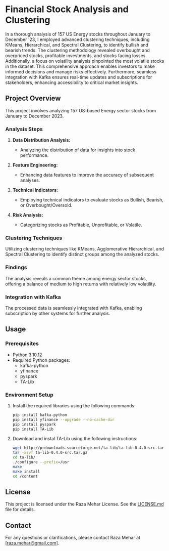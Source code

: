 # Financial Stock Analysis and Clustering
In a thorough analysis of 157 US Energy stocks throughout January to December '23, I employed advanced clustering techniques, including KMeans, Hierarchical, and Spectral Clustering, to identify bullish and bearish trends. The clustering methodology revealed overbought and overpriced stocks, profitable investments, and stocks facing losses. Additionally, a focus on volatility analysis pinpointed the most volatile stocks in the dataset. This comprehensive approach enables investors to make informed decisions and manage risks effectively. Furthermore, seamless integration with Kafka ensures real-time updates and subscriptions for stakeholders, enhancing accessibility to critical market insights.

## Project Overview
This project involves analyzing 157 US-based Energy sector stocks from January to December 2023. 

### Analysis Steps
1. **Data Distribution Analysis:**
   - Analyzing the distribution of data for insights into stock performance.

2. **Feature Engineering:**
   - Enhancing data features to improve the accuracy of subsequent analyses.

3. **Technical Indicators:**
   - Employing technical indicators to evaluate stocks as Bullish, Bearish, or Overbought/Oversold.

4. **Risk Analysis:**
   - Categorizing stocks as Profitable, Unprofitable, or Volatile.

### Clustering Techniques
Utilizing clustering techniques like KMeans, Agglomerative Hierarchical, and Spectral Clustering to identify distinct groups among the analyzed stocks.

### Findings
The analysis reveals a common theme among energy sector stocks, offering a balance of medium to high returns with relatively low volatility.

### Integration with Kafka
The processed data is seamlessly integrated with Kafka, enabling subscription by other systems for further analysis.

## Usage
### Prerequisites
- Python 3.10.12
- Required Python packages:
  - kafka-python
  - yfinance
  - pyspark
  - TA-Lib

### Environment Setup
1. Install the required libraries using the following commands:

   ```bash
   pip install kafka-python
   pip install yfinance --upgrade --no-cache-dir
   pip install pyspark
   pip install TA-Lib

2. Download and instal TA-Lib using the following instructions:
   ```bash
   wget http://prdownloads.sourceforge.net/ta-lib/ta-lib-0.4.0-src.tar.gz
   tar -xzvf ta-lib-0.4.0-src.tar.gz
   cd ta-lib/
   ./configure --prefix=/usr
   make
   make install
   cd /content
   
## License
This project is licensed under the Raza Mehar License. See the [LICENSE.md](LICENSE.md) file for details.

## Contact
For any questions or clarifications, please contact Raza Mehar at [raza.mehar@gmail.com].
